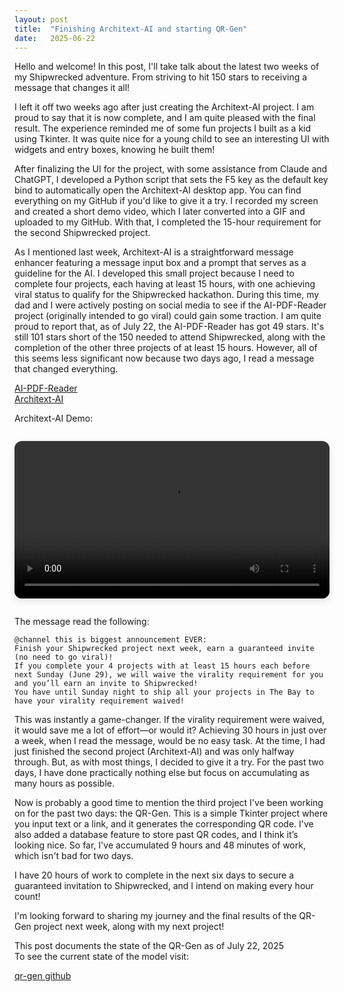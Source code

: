```yaml
---
layout: post
title:  "Finishing Architext-AI and starting QR-Gen"
date:   2025-06-22
---
```


<p class="intro"><span class="dropcap">H</span>ello and welcome! In this post, I'll take talk about the latest two weeks of my Shipwrecked adventure. From striving to hit 150 stars to receiving a message that changes it all!</p>

I left it off two weeks ago after just creating the Architext-AI project. I am proud to say that it is now complete, and I am quite pleased with the final result. The experience reminded me of some fun projects I built as a kid using Tkinter. It was quite nice for a young child to see an interesting UI with widgets and entry boxes, knowing he built them!

After finalizing the UI for the project, with some assistance from Claude and ChatGPT, I developed a Python script that sets the F5 key as the default key bind to automatically open the Architext-AI desktop app. You can find everything on my GitHub if you'd like to give it a try. I recorded my screen and created a short demo video, which I later converted into a GIF and uploaded to my GitHub. With that, I completed the 15-hour requirement for the second Shipwrecked project.

As I mentioned last week, Architext-AI is a straightforward message enhancer featuring a message input box and a prompt that serves as a guideline for the AI. I developed this small project because I need to complete four projects, each having at least 15 hours, with one achieving viral status to qualify for the Shipwrecked hackathon. During this time, my dad and I were actively posting on social media to see if the AI-PDF-Reader project (originally intended to go viral) could gain some traction. I am quite proud to report that, as of July 22, the AI-PDF-Reader has got 49 stars. It's still 101 stars short of the 150 needed to attend Shipwrecked, along with the completion of the other three projects of at least 15 hours. However, all of this seems less significant now because two days ago, I read a message that changed everything.

<a href="https://github.com/adrirubio/ai-pdf-reader">AI-PDF-Reader</a><br>
<a href="https://github.com/adrirubio/architext-ai">Architext-AI</a><br>

Architext-AI Demo:
<div style="text-align: center; margin: 2em 0;">
  <video controls width="720" style="max-width: 100%; border-radius: 12px; box-shadow: 0 4px 12px rgba(0,0,0,0.1);">
    <source src="https://github.com/adrirubio/ai-pdf-reader-demo/raw/main/architext-ai-demo.mp4" type="video/webm">
    Your browser does not support the video tag.
  </video>
</div>

The message read the following:

```
@channel this is biggest announcement EVER:
Finish your Shipwrecked project next week, earn a guaranteed invite (no need to go viral)!
If you complete your 4 projects with at least 15 hours each before next Sunday (June 29), we will waive the virality requirement for you and you’ll earn an invite to Shipwrecked!
You have until Sunday night to ship all your projects in The Bay to have your virality requirement waived!
```

This was instantly a game-changer. If the virality requirement were waived, it would save me a lot of effort—or would it? Achieving 30 hours in just over a week, when I read the message, would be no easy task. At the time, I had just finished the second project (Architext-AI) and was only halfway through. But, as with most things, I decided to give it a try. For the past two days, I have done practically nothing else but focus on accumulating as many hours as possible.

Now is probably a good time to mention the third project I've been working on for the past two days: the QR-Gen. This is a simple Tkinter project where you input text or a link, and it generates the corresponding QR code. I've also added a database feature to store past QR codes, and I think it’s looking nice. So far, I've accumulated 9 hours and 48 minutes of work, which isn't bad for two days.

I have 20 hours of work to complete in the next six days to secure a guaranteed invitation to Shipwrecked, and I intend on making every hour count!

I'm looking forward to sharing my journey and the final results of the QR-Gen project next week, along with my next project!

This post documents the state of the QR-Gen as of July 22, 2025<br>
To see the current state of the model visit:

<a href="https://github.com/adrirubio/qr-gen">qr-gen github</a>

